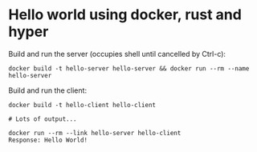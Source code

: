 # Hello world using docker, rust and hyper

Build and run the server (occupies shell until cancelled by Ctrl-c):

    docker build -t hello-server hello-server && docker run --rm --name hello-server

Build and run the client:

    docker build -t hello-client hello-client

    # Lots of output...

    docker run --rm --link hello-server hello-client
    Response: Hello World!
